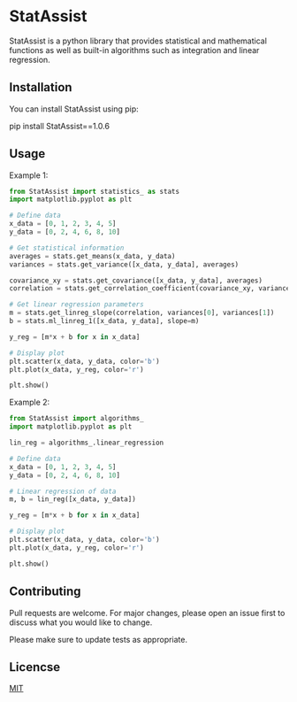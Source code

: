 # StatAssist

StatAssist is a python library that provides statistical and mathematical functions as well as built-in algorithms such
as integration and linear regression.

## Installation

You can install StatAssist using pip:

pip install StatAssist==1.0.6

## Usage

Example 1:

```python
from StatAssist import statistics_ as stats
import matplotlib.pyplot as plt

# Define data
x_data = [0, 1, 2, 3, 4, 5]
y_data = [0, 2, 4, 6, 8, 10]

# Get statistical information
averages = stats.get_means(x_data, y_data)
variances = stats.get_variance([x_data, y_data], averages)

covariance_xy = stats.get_covariance([x_data, y_data], averages)
correlation = stats.get_correlation_coefficient(covariance_xy, variances[0], variances[1])

# Get linear regression parameters
m = stats.get_linreg_slope(correlation, variances[0], variances[1])
b = stats.ml_linreg_1([x_data, y_data], slope=m)

y_reg = [m*x + b for x in x_data]

# Display plot
plt.scatter(x_data, y_data, color='b')
plt.plot(x_data, y_reg, color='r')

plt.show()
```
Example 2:

```python
from StatAssist import algorithms_
import matplotlib.pyplot as plt

lin_reg = algorithms_.linear_regression

# Define data
x_data = [0, 1, 2, 3, 4, 5]
y_data = [0, 2, 4, 6, 8, 10]

# Linear regression of data
m, b = lin_reg([x_data, y_data])

y_reg = [m*x + b for x in x_data]

# Display plot
plt.scatter(x_data, y_data, color='b')
plt.plot(x_data, y_reg, color='r')

plt.show()
```

## Contributing

Pull requests are welcome. For major changes, please open an issue first to discuss what you would like to change.

Please make sure to update tests as appropriate.

## Licencse

[MIT](https://choosealicense.com/license/mit)